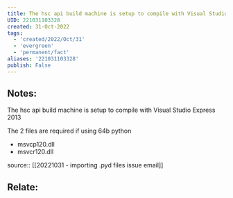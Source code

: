 ```yaml
---
title: The hsc api build machine is setup to compile with Visual Studio Express 2013
UID: 221031103328
created: 31-Oct-2022
tags:
  - 'created/2022/Oct/31'
  - 'evergreen'
  - 'permanent/fact'
aliases: '221031103328'
publish: False
---
```

## Notes:
The hsc api build machine is setup to compile with Visual Studio Express 2013

The 2 files are required if using 64b python

- msvcp120.dll
- msvcr120.dll

source:: [[20221031 - importing .pyd files issue email]]
## Relate: